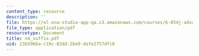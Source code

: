 ```yaml
---
content_type: resource
description: ''
file: https://ol-ocw-studio-app-qa.s3.amazonaws.com/courses/6-854j-advanced-algorithms-fall-2005/23b5966ac19c82dd2be9dafe2757dfc6_n4_suffix.pdf
file_type: application/pdf
resourcetype: Document
title: n4_suffix.pdf
uid: 23b5966a-c19c-82dd-2be9-dafe2757dfc6
---
```

